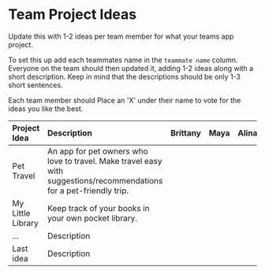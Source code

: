 # Team Project Ideas

Update this with 1-2 ideas per team member for what your teams app project.

To set this up add each teammates name in the `teammate name` column. Everyone
on the team should then updated it, adding 1-2 ideas along with a short 
description. Keep in mind that the descriptions should be only 1-3 short
sentences. 

Each team member should Place an 'X' under their name to vote for the ideas 
you like the best.

| Project Idea | Description | Brittany | Maya | Alina | Lindsay | Rebecca | teammate name |
| :--- | :--- | :--- | :--- | :--- | :--- | :--- | :--- |
| Pet Travel | An app for pet owners who love to travel. Make travel easy with suggestions/recommendations for a pet-friendly trip.| | | | | | |
| My Little Library | Keep track of your books in your own pocket library. | | | | | | |
| ... | Description | | | | | | |
| Last idea | Description | | | | | | |
